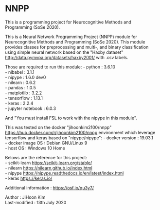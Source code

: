 # NNPP
This is a programming project for Neurocognitive Methods and Programming (SoSe 2020).

This is a Neural Network Programming Project (NNPP) module for Neurocognitive Methods and Programming (SoSe 2020).
This module provides classes for preprocessing and multi-, and binary classification using simple neural network
based on the "Haxby dataset" <http://data.pymvpa.org/datasets/haxby2001/> with .csv labels.

Those are required to run this module:
    - python : 3.6.10  
    - nibabel : 3.1.1  
    - nipype : 1.6.0 dev0  
    - nilearn : 0.6.2  
    - pandas : 1.0.5  
    - matplotlib : 3.2.2  
    - tensorflow : 1.13.1  
    - keras : 2.2.4  
    - jupyter notebook : 6.0.3  

And "You must install FSL to work with the nipype in this module".

This was tested on the docker "jihoonkim2100/nnpp" <https://hub.docker.com/r/jihoonkim2100/nnpp> environment
which leverage tensorflow and keras based on "nipype/nipype":
    - docker version : 19.03.1  
    - docker image OS : Debian GNU/Linux 9  
    - host OS : Windows 10 Home  

Belows are the reference for this project:   
    - scikit-learn <https://scikit-learn.org/stable/>  
    - nilearn <https://nilearn.github.io/index.html>  
    - nipype <https://nipype.readthedocs.io/en/latest/index.html>  
    - keras <https://keras.io/>  

Additional information : <https://osf.io/qu3y7/>

Author : JiHoon Kim  
Last-modified : 13th July 2020
